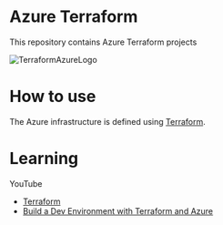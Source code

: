 # Azure Terraform
This repository contains Azure Terraform projects

![TerraformAzureLogo](https://user-images.githubusercontent.com/87688021/210160188-40bb40d1-809f-44f9-bf36-ef3f28532944.png)
# How to use
The Azure infrastructure is defined using [Terraform](https://learn.hashicorp.com/collections/terraform/azure-get-started).
# Learning
YouTube
- [Terraform](https://www.youtube.com/playlist?list=PLnWpsLZNgHzVVslxs8Bwq19Ng0ff4XlFv)
- [Build a Dev Environment with Terraform and Azure](https://courses.morethancertified.com/p/rfp-terraform-azure)
